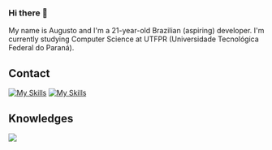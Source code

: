 ### Hi there 👋

My name is Augusto and I'm a 21-year-old Brazilian (aspiring) developer. I'm currently studying Computer Science at UTFPR (Universidade Tecnológica Federal do Paraná).

## Contact
[![My Skills](https://skillicons.dev/icons?i=gmail)](mailto:fpadilha.augusto@gmail.com)
[![My Skills](https://skillicons.dev/icons?i=linkedin)]([mailto:fpadilha.augusto@gmail.com](https://www.linkedin.com/in/augustopadilha/))

## Knowledges

<div>
  
  <p align=left>
    <img src="https://skillicons.dev/icons?i=java,c,flutter,git,linux"/>
</p>
          
</div>
